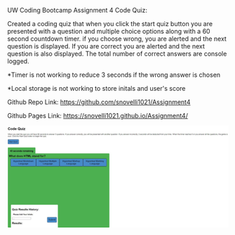 UW Coding Bootcamp Assignment 4 Code Quiz:

Created a coding quiz that when you click the start quiz button you are presented with a question and multiple choice options along with a 60 second countdown timer. if you choose wrong, you are alerted and the next question is displayed. If you are correct you are alerted and the next question is also displayed. The total number of correct answers are console logged.

*Timer is not working to reduce 3 seconds if the wrong answer is chosen

*Local storage is not working to store initals and user's score

Github Repo Link:
https://github.com/snovelli1021/Assignment4

Github Pages Link:
https://snovelli1021.github.io/Assignment4/

![my screenshot](./assets/Screenshot.jpg)